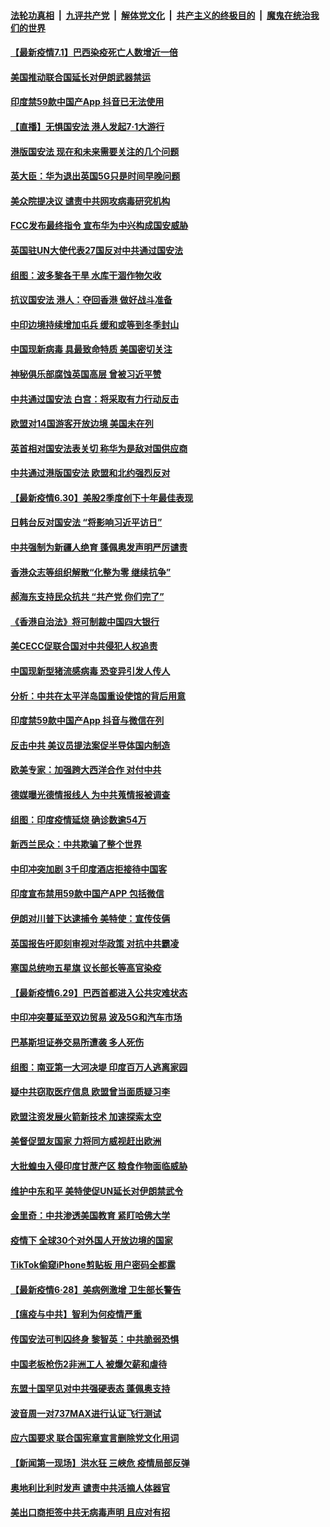 ####  [法轮功真相](../../../../basic/blob/master/README.md?t=07011031) &nbsp;|&nbsp; [九评共产党](../../../../9ping.md/blob/master/README.md?t=07011031) &nbsp;|&nbsp; [解体党文化](../../../../jtdwh.md/blob/master/README.md?t=07011031)  &nbsp;|&nbsp; [共产主义的终极目的](../../../../gczydzjmd.md/blob/master/README.md?t=07011031) &nbsp;|&nbsp; [魔鬼在统治我们的世界](../../../../mgztzwmdsj.md/blob/master/README.md?t=07011031) 

#### [【最新疫情7.1】巴西染疫死亡人数增近一倍](../pages/nsc418/n12223137.md?t=07011031) 

#### [美国推动联合国延长对伊朗武器禁运](../pages/nsc418/n12223133.md?t=07011031) 

#### [印度禁59款中国产App 抖音已无法使用](../pages/nsc418/n12223148.md?t=07011031) 

#### [【直播】无惧国安法 港人发起7·1大游行](../pages/nsc418/n12219819.md?t=07011031) 

#### [港版国安法 现在和未来需要关注的几个问题](../pages/nsc418/n12222881.md?t=07011031) 

#### [英大臣：华为退出英国5G只是时间早晚问题](../pages/nsc418/n12223030.md?t=07011031) 

#### [美众院提决议 谴责中共网攻病毒研究机构](../pages/nsc418/n12223006.md?t=07011031) 

#### [FCC发布最终指令 宣布华为中兴构成国安威胁](../pages/nsc418/n12222824.md?t=07011031) 

#### [英国驻UN大使代表27国反对中共通过国安法](../pages/nsc418/n12222760.md?t=07011031) 

#### [组图：波多黎各干旱 水库干涸作物欠收](../pages/nsc418/n12221649.md?t=07011031) 

#### [抗议国安法 港人：夺回香港 做好战斗准备](../pages/nsc418/n12222716.md?t=07011031) 

#### [中印边境持续增加屯兵 缓和或等到冬季封山](../pages/nsc418/n12222557.md?t=07011031) 

#### [中国现新病毒 具最致命特质 美国密切关注](../pages/nsc418/n12222596.md?t=07011031) 

#### [神秘俱乐部腐蚀英国高层 曾被习近平赞](../pages/nsc418/n12222573.md?t=07011031) 

#### [中共通过国安法 白宫：将采取有力行动反击](../pages/nsc418/n12222567.md?t=07011031) 

#### [欧盟对14国游客开放边境 美国未在列](../pages/nsc418/n12222348.md?t=07011031) 

#### [英首相对国安法表关切 称华为是敌对国供应商](../pages/nsc418/n12222449.md?t=07011031) 

#### [中共通过港版国安法 欧盟和北约强烈反对](../pages/nsc418/n12222076.md?t=07011031) 

#### [【最新疫情6.30】美股2季度创下十年最佳表现](../pages/nsc418/n12220711.md?t=07011031) 

#### [日韩台反对国安法 “将影响习近平访日”](../pages/nsc418/n12221801.md?t=07011031) 

#### [中共强制为新疆人绝育 蓬佩奥发声明严厉谴责](../pages/nsc418/n12221779.md?t=07011031) 

#### [香港众志等组织解散“化整为零 继续抗争”](../pages/nsc418/n12221597.md?t=07011031) 

#### [郝海东支持民众抗共 “共产党 你们完了”](../pages/nsc418/n12221534.md?t=07011031) 

#### [《香港自治法》将可制裁中国四大银行](../pages/nsc418/n12221322.md?t=07011031) 

#### [美CECC促联合国对中共侵犯人权追责](../pages/nsc418/n12221191.md?t=07011031) 

#### [中国现新型猪流感病毒 恐变异引发人传人](../pages/nsc418/n12220958.md?t=07011031) 

#### [分析：中共在太平洋岛国重设使馆的背后用意](../pages/nsc418/n12220282.md?t=07011031) 

#### [印度禁59款中国产App 抖音与微信在列](../pages/nsc418/n12220539.md?t=07011031) 

#### [反击中共  美议员提法案促半导体国内制造](../pages/nsc418/n12220479.md?t=07011031) 

#### [欧美专家：加强跨大西洋合作 对付中共](../pages/nsc418/n12220420.md?t=07011031) 

#### [德媒曝光德情报线人 为中共蒐情报被调查](../pages/nsc418/n12219959.md?t=07011031) 

#### [组图：印度疫情延烧 确诊数逾54万](../pages/nsc418/n12219019.md?t=07011031) 

#### [新西兰民众：中共欺骗了整个世界](../pages/nsc418/n12219388.md?t=07011031) 

#### [中印冲突加剧 3千印度酒店拒接待中国客](../pages/nsc418/n12220108.md?t=07011031) 

#### [印度宣布禁用59款中国产APP 包括微信](../pages/nsc418/n12220183.md?t=07011031) 

#### [伊朗对川普下达逮捕令 美特使：宣传伎俩](../pages/nsc418/n12220063.md?t=07011031) 

#### [英国报告吁即刻审视对华政策 对抗中共霸凌](../pages/nsc418/n12220075.md?t=07011031) 

#### [塞国总统吻五星旗 议长部长等高官染疫](../pages/nsc418/n12219918.md?t=07011031) 

#### [【最新疫情6.29】巴西首都进入公共灾难状态](../pages/nsc418/n12215001.md?t=07011031) 

#### [中印冲突蔓延至双边贸易 波及5G和汽车市场](../pages/nsc418/n12219705.md?t=07011031) 

#### [巴基斯坦证券交易所遭袭 多人死伤](../pages/nsc418/n12219225.md?t=07011031) 

#### [组图：南亚第一大河决堤 印度百万人逃离家园](../pages/nsc418/n12219391.md?t=07011031) 

#### [疑中共窃取医疗信息 欧盟曾当面质疑习李](../pages/nsc418/n12219204.md?t=07011031) 

#### [欧盟注资发展火箭新技术 加速探索太空](../pages/nsc418/n12219018.md?t=07011031) 

#### [美督促盟友国家 力将同方威视赶出欧洲](../pages/nsc418/n12217695.md?t=07011031) 

#### [大批蝗虫入侵印度甘蔗产区 粮食作物面临威胁](../pages/nsc418/n12218835.md?t=07011031) 

#### [维护中东和平 美特使促UN延长对伊朗禁武令](../pages/nsc418/n12218609.md?t=07011031) 

#### [金里奇：中共渗透美国教育 紧盯哈佛大学](../pages/nsc418/n12217783.md?t=07011031) 

#### [疫情下 全球30个对外国人开放边境的国家](../pages/nsc418/n12205194.md?t=07011031) 

#### [TikTok偷窥iPhone剪贴板 用户密码全都露](../pages/nsc418/n12217947.md?t=07011031) 

#### [【最新疫情6·28】美病例激增 卫生部长警告](../pages/nsc418/n12212934.md?t=07011031) 

#### [【瘟疫与中共】智利为何疫情严重](../pages/nsc418/n12217721.md?t=07011031) 

#### [传国安法可判囚终身 黎智英：中共脆弱恐惧](../pages/nsc418/n12217544.md?t=07011031) 

#### [中国老板枪伤2非洲工人 被爆欠薪和虐待](../pages/nsc418/n12217591.md?t=07011031) 

#### [东盟十国罕见对中共强硬表态 蓬佩奥支持](../pages/nsc418/n12217571.md?t=07011031) 

#### [波音周一对737MAX进行认证飞行测试](../pages/nsc418/n12217519.md?t=07011031) 

#### [应六国要求 联合国宪章宣言删除党文化用词](../pages/nsc418/n12217477.md?t=07011031) 

#### [【新闻第一现场】洪水狂 三峡危 疫情局部反弹](../pages/nsc418/n12217350.md?t=07011031) 

#### [奥地利比利时发声  谴责中共活摘人体器官](../pages/nsc418/n12216554.md?t=07011031) 

#### [美出口商拒签中共无病毒声明 且应对有招](../pages/nsc418/n12216909.md?t=07011031) 

